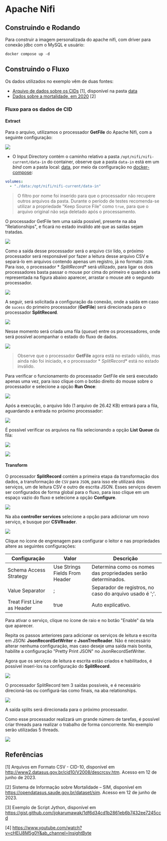 # Apache Nifi

## Construindo e Rodando

Para construir a imagem personalizada do apache nifi, com driver para conexão jdbc com o MySQL e usuário:

```shell
docker compose up -d
```

## Construindo o Fluxo

Os dados utilizados no exemplo vêm de duas fontes:

- [Arquivo de dados sobre os CIDs](./data/CID-10-GRUPOS.CSV) [1], disponível na pasta [data](./data/)
- [Dados sobre a mortalidade, em 2020](https://diaad.s3.sa-east-1.amazonaws.com/sim/Mortalidade_Geral_2020.csv) [2]

### Fluxo para os dados de CID

#### Extract

Para o arquivo, utilizamos o processador **GetFile** do Apache Nifi, com a seguinte configuração:

![](assets/cid10-getfile.png)

- O Input Directory contém o caminho relativo a pasta `/opt/nifi/nifi-current/data-in` do container, observe que a
  pasta `data-in`  está em um _bind_ com a pasta local: [data](./data), por meio da configuração
  no [docker-compose](docker-compose.yaml):

```yaml
volumes:
  - "./data:/opt/nifi/nifi-current/data-in" 
```

> O filtro por nome foi inserido para que o processador não recupere outros arquivos da pasta. Durante o período de testes recomenda-se utilizar a propriedade "Keep Source File" como `true`, para que o arquivo original não seja deletado após o processamento.

O processador GetFile tem uma saída possível, presente na aba "Relationships", e ficará no estado inválido até que as
saídas sejam tratadas.

![](assets/cid10-getfile-proc.png)

Como a saída desse processador será o arquivo `CSV` lido, o próximo processador será responsável por fazer a leitura
desse arquivo CSV e separá-lo em arquivos contendo apenas um registro, já no formato `JSON`. Para isso, o processador *
*SplitRecord** será utilizado, para ligar os dois processadores basta passar o mouse por cima do primeiro e quando a
seta representada na figura abaixo aparecer, arrastar o mouse até o segundo processador.

![](assets/cid10-ligacao-split.png)

A seguir, será solicitada a configuração da conexão, onde a saída em caso de `sucess` do primeiro processador
(**GetFile**) será direcionada para o processador **SplitRecord**.

![](assets/cid10-lig-config.png)

Nesse momento será criada uma fila (_queue_) entre os processadores, onde será possível acompanhar o estado do fluxo de
dados.

![](assets/cid10-getfile-queue.png)

> Observe que o processador **GetFile** agora está no estado válido, mas ainda não foi iniciado, e o processador *
*SplitRecord** está no estado inválido.

Para verificar o funcionamento do processador GetFile ele será executado apenas uma vez, para isso clique com o botão
direito do mouse sobre o processador e selecione a opção **Run Once**:

![](assets/getfile-runonce.png)

Após a execução, o arquivo lido (1 arquivo de 26.42 KB) entrará para a fila, aguardando a entrada no próximo
processador:

![](assets/getfile-queued.png)

É possível verificar os arquivos na fila selecionando a opção **List Queue** da fila:

![](assets/listqueue.png)

![](assets/listqueue-2.png)

#### Transform

O processador **SplitRecord** contém a primeira etapa da transformação dos dados, a transformação de `CSV` para `JSON`,
para isso ele utilizará dois serviços, um de leitura CSV e outro de escrita JSON. Esses serviços devem ser configurados
de forma global para o fluxo, para isso clique em um espaço vazio do fluxo e selecione a opção **Configure**.

![](./assets/5036.png)

Na aba **controller services** selecione a opção para adicionar um novo serviço, e busque por **CSVReader**.

![](./assets/5230.png)

Clique no ícone de engrenagem para configurar o leitor e nas propriedades altere as seguintes configurações:

| Configuração               | Valor                          | Descrição                                                    |
| -------------------------- | ------------------------------ | ------------------------------------------------------------ |
| Schema Access Strategy     | Use Strings Fields From Header | Determina como os nomes das propriedades serão determinados. |
| Value Separator            | ;                              | Separador de registros, no caso do arquivo usado é ';'.      |
| Treat First Line as Header | true                           | Auto explicativo.                                            |

Para ativar o serviço, clique no ícone de raio e no botão "Enable" da tela que aparecer.

Repita os passos anteriores para adicionar os serviços de leitura e escrita em JSON: **JsonRecordSetWriter** e **JsonTreeReader**. Não é necessário alterar nenhuma configuração, mas caso deseje uma saída mais bonita, habilite a configuração "Pretty Print JSON" no JsonRecordSetWriter.

Agora que os serviços de leitura e escrita estão criados e habilitados, é possível inseri-los na configuração do **SplitRecord**.

![](./assets/0001.png)

O processador SplitRecord tem 3 saídas possíveis, e é necessário direcioná-las ou configurá-las como finais, na aba relationships.

![](./assets/0100.png)

A saída splits será direcionada para o próximo processador.

Como esse processador realizará um grande número de tarefas, é possível criar threads para realizar o trabalho de forma concorrente. No exemplo serão utilizadas 5 threads.

![](./assets/0336.png)

## Referências

[1] Arquivos em Formato CSV - CID-10, disponível em <http://www2.datasus.gov.br/cid10/V2008/descrcsv.htm>. Acesso em 12
de junho de 2023.

[2] Sistema de Informação sobre Mortalidade – SIM, disponível em  <https://opendatasus.saude.gov.br/dataset/sim>. Acesso
em 12 de junho de 2023.

[3] Exemplo de Script Jython, disponível em <https://gist.github.com/ijokarumawak/1df6d34cd1b2861eb6b7432ee7245ccd>

[4] <https://www.youtube.com/watch?v=cHElJ8M5g0Y&ab_channel=InsightByte>
